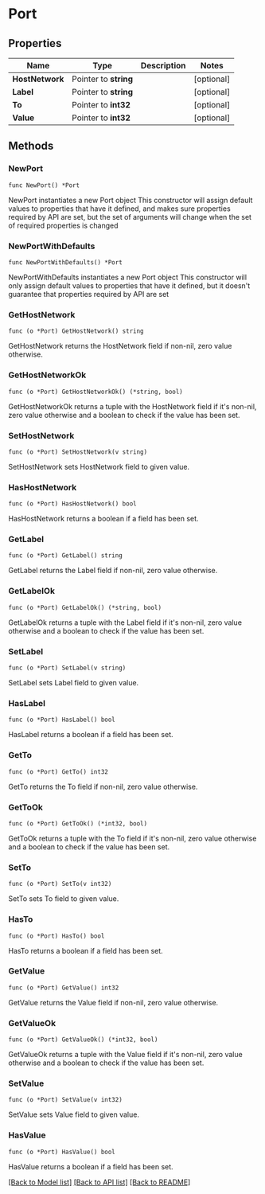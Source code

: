 # Port

## Properties

Name | Type | Description | Notes
------------ | ------------- | ------------- | -------------
**HostNetwork** | Pointer to **string** |  | [optional] 
**Label** | Pointer to **string** |  | [optional] 
**To** | Pointer to **int32** |  | [optional] 
**Value** | Pointer to **int32** |  | [optional] 

## Methods

### NewPort

`func NewPort() *Port`

NewPort instantiates a new Port object
This constructor will assign default values to properties that have it defined,
and makes sure properties required by API are set, but the set of arguments
will change when the set of required properties is changed

### NewPortWithDefaults

`func NewPortWithDefaults() *Port`

NewPortWithDefaults instantiates a new Port object
This constructor will only assign default values to properties that have it defined,
but it doesn't guarantee that properties required by API are set

### GetHostNetwork

`func (o *Port) GetHostNetwork() string`

GetHostNetwork returns the HostNetwork field if non-nil, zero value otherwise.

### GetHostNetworkOk

`func (o *Port) GetHostNetworkOk() (*string, bool)`

GetHostNetworkOk returns a tuple with the HostNetwork field if it's non-nil, zero value otherwise
and a boolean to check if the value has been set.

### SetHostNetwork

`func (o *Port) SetHostNetwork(v string)`

SetHostNetwork sets HostNetwork field to given value.

### HasHostNetwork

`func (o *Port) HasHostNetwork() bool`

HasHostNetwork returns a boolean if a field has been set.

### GetLabel

`func (o *Port) GetLabel() string`

GetLabel returns the Label field if non-nil, zero value otherwise.

### GetLabelOk

`func (o *Port) GetLabelOk() (*string, bool)`

GetLabelOk returns a tuple with the Label field if it's non-nil, zero value otherwise
and a boolean to check if the value has been set.

### SetLabel

`func (o *Port) SetLabel(v string)`

SetLabel sets Label field to given value.

### HasLabel

`func (o *Port) HasLabel() bool`

HasLabel returns a boolean if a field has been set.

### GetTo

`func (o *Port) GetTo() int32`

GetTo returns the To field if non-nil, zero value otherwise.

### GetToOk

`func (o *Port) GetToOk() (*int32, bool)`

GetToOk returns a tuple with the To field if it's non-nil, zero value otherwise
and a boolean to check if the value has been set.

### SetTo

`func (o *Port) SetTo(v int32)`

SetTo sets To field to given value.

### HasTo

`func (o *Port) HasTo() bool`

HasTo returns a boolean if a field has been set.

### GetValue

`func (o *Port) GetValue() int32`

GetValue returns the Value field if non-nil, zero value otherwise.

### GetValueOk

`func (o *Port) GetValueOk() (*int32, bool)`

GetValueOk returns a tuple with the Value field if it's non-nil, zero value otherwise
and a boolean to check if the value has been set.

### SetValue

`func (o *Port) SetValue(v int32)`

SetValue sets Value field to given value.

### HasValue

`func (o *Port) HasValue() bool`

HasValue returns a boolean if a field has been set.


[[Back to Model list]](../README.md#documentation-for-models) [[Back to API list]](../README.md#documentation-for-api-endpoints) [[Back to README]](../README.md)


